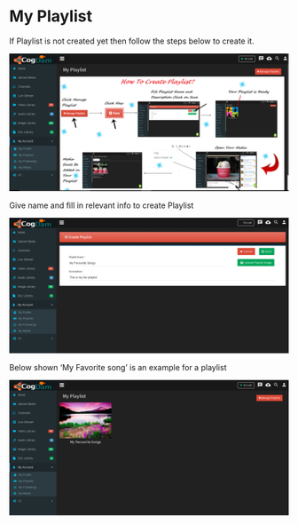 # My Playlist

If Playlist is not created yet then follow the steps below to create it.

![](../.gitbook/assets/image%20%2839%29.png)

Give name and fill in relevant info to create Playlist

![](../.gitbook/assets/image%20%2878%29.png)

Below shown ‘My Favorite song’ is an example for a playlist

![](../.gitbook/assets/image%20%2810%29.png)


